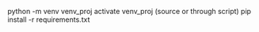 python -m venv venv_proj
activate venv_proj (source or through script)
pip install -r requirements.txt
